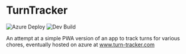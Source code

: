 # TurnTracker
![Azure Deploy](https://github.com/joshstrohminger/TurnTracker/workflows/Azure%20Deploy/badge.svg?branch=master)
![Dev Build](https://github.com/joshstrohminger/TurnTracker/workflows/Dev%20Build/badge.svg?branch=develop)

An attempt at a simple PWA version of an app to track turns for various chores, eventually hosted on azure at www.turn-tracker.com
